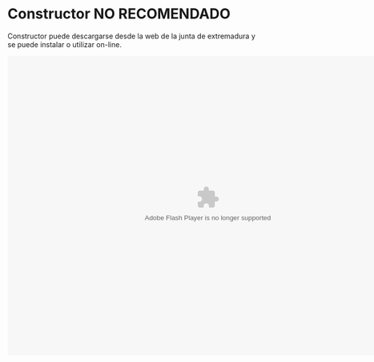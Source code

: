 
# Constructor NO RECOMENDADO

Constructor puede descargarse desde la web de la junta de extremadura y se puede instalar o utilizar on-line.

<object data="http://aularagon.catedu.es/materialesaularagon2013/herramelabor/tm1/inst_const.swf" height="600" type="application/x-shockwave-flash" width="800"><param name="src" value="http://aularagon.catedu.es/materialesaularagon2013/herramelabor/tm1/inst_const.swf"/></object>

